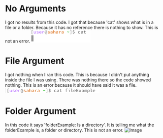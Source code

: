 # No Arguments
I got no results from this code. I got that because 'cat' shows what is in a file or a folder. Because it has no reference there is nothing to show. This is not an error.
![Image](catexample.png)	
# File Argument
I got nothing when I ran this code. This is because I didn't put anything inside the file I was using. There was nothing there so the code showed nothing. This is an error because it should have said it was a file.
![Image](catfile.png)	
# Folder Argument
In this code it says 'folderExample: Is a directory'. It is telling me what the folderExample is, a folder or directory. This is not an error.
![Image](catfolder.png)	
